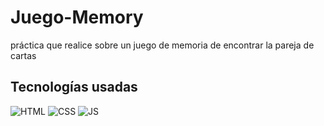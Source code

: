 # Juego-Memory

  práctica que realice sobre un juego de memoria de encontrar la pareja de cartas

## Tecnologías usadas

  ![HTML](https://img.shields.io/static/v1?label=&message=Html&color=orange&logo=html5&logoColor=white&style=for-the-badge)
  ![CSS](https://img.shields.io/static/v1?label=&message=css&color=blue&logo=css3&logoColor=white&style=for-the-badge)
  ![JS](https://img.shields.io/static/v1?label=&message=js&color=yellow&logo=javascript&logoColor=white&style=for-the-badge)
